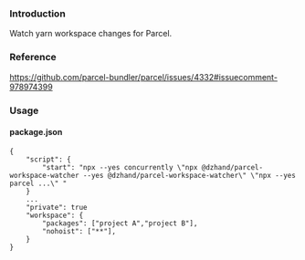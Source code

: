 
### Introduction

Watch yarn workspace changes for Parcel.

### Reference 

https://github.com/parcel-bundler/parcel/issues/4332#issuecomment-978974399

### Usage
#### package.json
    {
        "script": {
            "start": "npx --yes concurrently \"npx @dzhand/parcel-workspace-watcher --yes @dzhand/parcel-workspace-watcher\" \"npx --yes parcel ...\" "
        }
        ...
        "private": true
        "workspace": {
            "packages": ["project A","project B"],
            "nohoist": ["**"],
        }
    }


